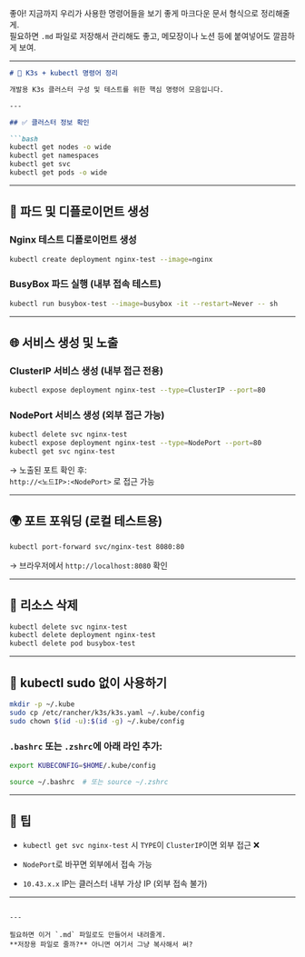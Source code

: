 좋아! 지금까지 우리가 사용한 명령어들을 보기 좋게 마크다운 문서 형식으로 정리해줄게.  
필요하면 `.md` 파일로 저장해서 관리해도 좋고, 메모장이나 노션 등에 붙여넣어도 깔끔하게 보여.

---

````markdown
# 🧰 K3s + kubectl 명령어 정리

개발용 K3s 클러스터 구성 및 테스트를 위한 핵심 명령어 모음입니다.

---

## ✅ 클러스터 정보 확인

```bash
kubectl get nodes -o wide
kubectl get namespaces
kubectl get svc
kubectl get pods -o wide
````

---

## 🚀 파드 및 디플로이먼트 생성

### Nginx 테스트 디플로이먼트 생성

```bash
kubectl create deployment nginx-test --image=nginx
```

### BusyBox 파드 실행 (내부 접속 테스트)

```bash
kubectl run busybox-test --image=busybox -it --restart=Never -- sh
```

---

## 🌐 서비스 생성 및 노출

### ClusterIP 서비스 생성 (내부 접근 전용)

```bash
kubectl expose deployment nginx-test --type=ClusterIP --port=80
```

### NodePort 서비스 생성 (외부 접근 가능)

```bash
kubectl delete svc nginx-test
kubectl expose deployment nginx-test --type=NodePort --port=80
kubectl get svc nginx-test
```

→ 노출된 포트 확인 후:  
`http://<노드IP>:<NodePort>` 로 접근 가능

---

## 🌍 포트 포워딩 (로컬 테스트용)

```bash
kubectl port-forward svc/nginx-test 8080:80
```

→ 브라우저에서 `http://localhost:8080` 확인

---

## 🧹 리소스 삭제

```bash
kubectl delete svc nginx-test
kubectl delete deployment nginx-test
kubectl delete pod busybox-test
```

---

## 🔐 kubectl sudo 없이 사용하기

```bash
mkdir -p ~/.kube
sudo cp /etc/rancher/k3s/k3s.yaml ~/.kube/config
sudo chown $(id -u):$(id -g) ~/.kube/config
```

### `.bashrc` 또는 `.zshrc`에 아래 라인 추가:

```bash
export KUBECONFIG=$HOME/.kube/config
```

```bash
source ~/.bashrc  # 또는 source ~/.zshrc
```

---

## 📌 팁

- `kubectl get svc nginx-test` 시 `TYPE`이 `ClusterIP`이면 외부 접근 ❌
    
- `NodePort`로 바꾸면 외부에서 접속 가능
    
- `10.43.x.x` IP는 클러스터 내부 가상 IP (외부 접속 불가)
    

---

```

---

필요하면 이거 `.md` 파일로도 만들어서 내려줄게.  
**저장용 파일로 줄까?** 아니면 여기서 그냥 복사해서 써?
```